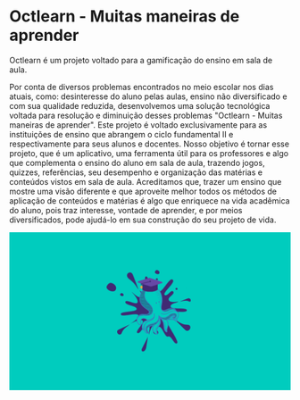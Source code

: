 # Octlearn - Muitas maneiras de aprender 

Octlearn é um projeto voltado para a gamificação do ensino em sala de aula.

Por conta de diversos problemas encontrados no meio escolar nos dias atuais, como: desinteresse do aluno pelas aulas, ensino não diversificado e com sua qualidade reduzida, desenvolvemos uma solução tecnológica voltada para resolução e diminuição desses problemas "Octlearn - Muitas maneiras de aprender". 
Este projeto é voltado exclusivamente para as instituições de ensino que abrangem o ciclo fundamental II e respectivamente para seus alunos e docentes. 
Nosso objetivo é tornar esse projeto, que é um aplicativo, uma ferramenta útil para os professores e algo que complementa o ensino do aluno em sala de aula, trazendo jogos, quizzes, referências, seu desempenho e organização das matérias e conteúdos vistos em sala de aula. Acreditamos que, trazer um ensino que mostre uma visão diferente e que aproveite melhor todos os métodos de aplicação de conteúdos e matérias é algo que enriquece na vida acadêmica do aluno, pois traz interesse, vontade de aprender, e por meios diversificados, pode ajudá-lo em sua construção do seu projeto de vida.

<div class="imagem" >
<img src="./background2.png">
</div>
